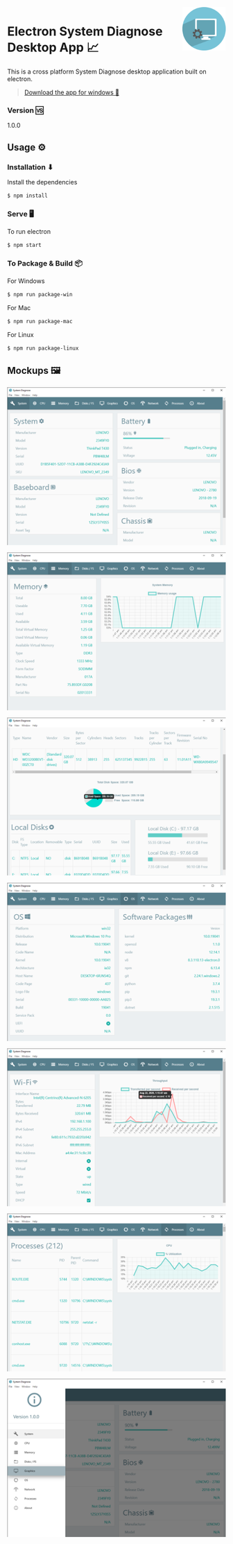<img src="./assets/icons/png/icon.png" width="100" height="100" alt="Logo of the project" align="right">

# Electron System Diagnose Desktop App 📈

This is a cross platform System Diagnose desktop application built on electron.

> [Download the app for windows 🔗](https://github.com/ShayanAkhter/System-Diagnose/releases/download/v1.0.0/win32-release-builds.zip)

### Version 🆚

1.0.0

## Usage ⚙

### Installation ⬇

Install the dependencies

```sh
$ npm install
```

### Serve 🖥

To run electron

```sh
$ npm start
```

### To Package & Build 📦

For Windows

```sh
$ npm run package-win
```

For Mac

```sh
$ npm run package-mac
```

For Linux

```sh
$ npm run package-linux
```

## Mockups 🖼

![](images/image-1.png)

![](images/image-2.png)

![](images/image-3.png)

![](images/image-4.png)

![](images/image-5.png)

![](images/image-6.png)

![](images/image-7.png)
